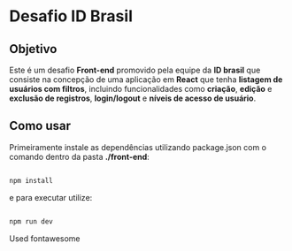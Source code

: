 # Desafio ID Brasil

## Objetivo

Este é um desafio **Front-end** promovido pela equipe da **ID brasil** que consiste na concepção de uma aplicação em **React** que tenha **listagem de usuários com filtros**, incluindo funcionalidades como **criação**, **edição** e **exclusão de registros**, **login/logout** e **níveis de acesso de usuário**.

## Como usar

Primeiramente instale as dependências utilizando package.json com o comando dentro da pasta **./front-end**:

```bash

npm install

```

e para executar utilize:

```bash

npm run dev

```

Used fontawesome
